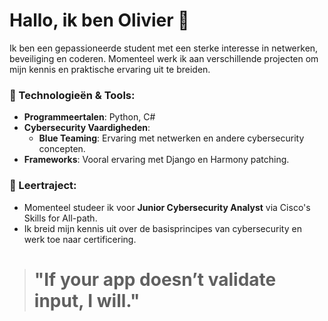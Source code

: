# Hallo, ik ben Olivier 👋

Ik ben een gepassioneerde student met een sterke interesse in netwerken, beveiliging en coderen. Momenteel werk ik aan verschillende projecten om mijn kennis en praktische ervaring uit te breiden.

### 🔧 Technologieën & Tools:
- **Programmeertalen**: Python, C#
- **Cybersecurity Vaardigheden**: 
  - **Blue Teaming**: Ervaring met netwerken en andere cybersecurity concepten.
- **Frameworks**: Vooral ervaring met Django en Harmony patching.
<!--
### 🚀 Huidige Projecten:
- **Verbeteren van het color-menu** volg mijn vooruitgang [hier](https://github.com/DDE-64-bit/Color-Menu/releases/).
-->
### 🌱 Leertraject:
- Momenteel studeer ik voor **Junior Cybersecurity Analyst** via Cisco's Skills for All-path.
- Ik breid mijn kennis uit over de basisprincipes van cybersecurity en werk toe naar certificering.



<!-- START_QUOTE -->
># **"If your app doesn’t validate input, I will."**
<!-- END_QUOTE -->
